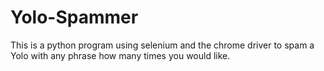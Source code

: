 # Yolo-Spammer
This is a python program using selenium and the chrome driver to spam a Yolo with any phrase how many times you would like.
